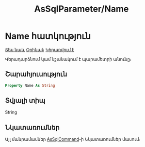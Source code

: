 ﻿---
layout: page
title: "AsSqlParameter/Name"
---


# Name հատկություն

[Տես նաև](../AsSqlParameter.md) [Օրինակ](../../Examples/AsSqlCommand.md)  [Կիրառվում է](../AsSqlParameter.md) 

Վերադարձնում կամ նշանակում է պարամետրի անունը։

## Շարահյուսություն

``` vb
Property Name As String
```

## Տվյալի տիպ
String

## Նկատառումներ
Այլ մանրամասներ [AsSqlCommand](../AsSqlCommand.md)-ի Նկատառումներ մասում։

